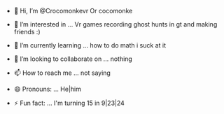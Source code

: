 - 👋 Hi, I’m @Crocomonkevr Or cocomonke
  
- 👀 I’m interested in ... Vr games recording ghost hunts in gt and making friends :)
- 🌱 I’m currently learning ... how to do math i suck at it 
- 💞️ I’m looking to collaborate on ... nothing
- 📫 How to reach me ... not saying
- 😄 Pronouns: ... He|him
- ⚡ Fun fact: ... I'm turning 15 in 9|23|24

<!---
Crocomonkevr/Crocomonkevr is a ✨ special ✨ repository because its `README.md` (this file) appears on your GitHub profile.
You can click the Preview link to take a look at your changes.
--->
